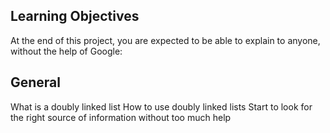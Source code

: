 <h2>Learning Objectives</h2>
At the end of this project, you are expected to be able to explain to anyone, without the help of Google:

<h2>General</h2>
What is a doubly linked list
How to use doubly linked lists
Start to look for the right source of information without too much help